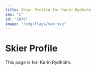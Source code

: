 ```yaml
---
title: Skier Profile for Karin Rydholm
sex: "L"
id: "1079"
image: "/img/flags/swe.svg" 
---
```


# Skier Profile

This page is for: Karin Rydholm.
    